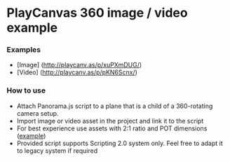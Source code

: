 # PlayCanvas 360 image / video example

### Examples
- [Image] (http://playcanv.as/p/xuPXmDUG/)
- [Video] (http://playcanv.as/p/pKN6Scnx/)

### How to use
- Attach Panorama.js script to a plane that is a child of a 360-rotating camera setup.
- Import image or video asset in the project and link it to the script
- For best experience use assets with 2:1 ratio and POT dimensions ([example](http://i.imgur.com/w4b0elP.jpg))
- Provided script supports Scripting 2.0 system only. Feel free to adapt it to legacy system if required
